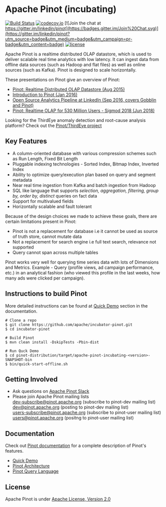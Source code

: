 <!--

    Licensed to the Apache Software Foundation (ASF) under one
    or more contributor license agreements.  See the NOTICE file
    distributed with this work for additional information
    regarding copyright ownership.  The ASF licenses this file
    to you under the Apache License, Version 2.0 (the
    "License"); you may not use this file except in compliance
    with the License.  You may obtain a copy of the License at

      http://www.apache.org/licenses/LICENSE-2.0

    Unless required by applicable law or agreed to in writing,
    software distributed under the License is distributed on an
    "AS IS" BASIS, WITHOUT WARRANTIES OR CONDITIONS OF ANY
    KIND, either express or implied.  See the License for the
    specific language governing permissions and limitations
    under the License.

-->
# Apache Pinot (incubating)

[![Build Status](https://api.travis-ci.org/apache/incubator-pinot.svg?branch=master)](https://travis-ci.org/apache/incubator-pinot) [![codecov.io](https://codecov.io/github/apache/incubator-pinot/branch/master/graph/badge.svg)](https://codecov.io/github/apache/incubator-pinot) [![Join the chat at https://gitter.im/linkedin/pinot](https://badges.gitter.im/Join%20Chat.svg)](https://gitter.im/linkedin/pinot?utm_source=badge&utm_medium=badge&utm_campaign=pr-badge&utm_content=badge) [![license](https://img.shields.io/github/license/linkedin/pinot.svg)](LICENSE)

Apache Pinot is a realtime distributed OLAP datastore, which is used to deliver scalable real time analytics with low latency. It can ingest data from offline data sources (such as Hadoop and flat files) as well as online sources (such as Kafka). Pinot is designed to scale horizontally.

These presentations on Pinot give an overview of Pinot:

* [Pinot: Realtime Distributed OLAP Datastore (Aug 2015)](http://www.slideshare.net/KishoreGopalakrishna/pinot-realtime-distributed-olap-datastore)
* [Introduction to Pinot (Jan 2016)](http://www.slideshare.net/jeanfrancoisim/intro-to-pinot-20160104)
* [Open Source Analytics Pipeline at LinkedIn (Sep 2016, covers Gobblin and Pinot)](http://www.slideshare.net/IssacBuenrostro/open-source-linkedin-analytics-pipeline-vldb-2016)
* [Pinot: Realtime OLAP for 530 Million Users - Sigmod 2018 (Jun 2018)](http://www.slideshare.net/seunghyunlee1460/pinot-realtime-olap-for-530-million-users-sigmod-2018-107394584)

Looking for the ThirdEye anomaly detection and root-cause analysis platform? Check out the [Pinot/ThirdEye project](https://github.com/apache/incubator-pinot/tree/master/thirdeye)

## Key Features

- A column-oriented database with various compression schemes such as Run Length, Fixed Bit Length
- Pluggable indexing technologies - Sorted Index, Bitmap Index, Inverted Index
- Ability to optimize query/execution plan based on query and segment metadata
- Near real time ingestion from Kafka and batch ingestion from Hadoop
- SQL like language that supports _selection, aggregation, filtering, group by, order by, distinct_ queries on fact data
- Support for multivalued fields
- Horizontally scalable and fault tolerant 

Because of the design choices we made to achieve these goals, there are certain limitations present in Pinot:

- Pinot is not a replacement for database i.e it cannot be used as source of truth store, cannot mutate data 
- Not a replacement for search engine i.e full text search, relevance not supported
- Query cannot span across multiple tables

Pinot works very well for querying time series data with lots of Dimensions and Metrics. Example - Query (profile views, ad campaign performance, etc.) in an analytical fashion (who viewed this profile in the last weeks, how many ads were clicked per campaign). 

## Instructions to build Pinot
More detailed instructions can be found at [Quick Demo](https://pinot.readthedocs.io/en/latest/getting_started.html) section in the documentation.
```
# Clone a repo
$ git clone https://github.com/apache/incubator-pinot.git
$ cd incubator-pinot

# Build Pinot
$ mvn clean install -DskipTests -Pbin-dist

# Run Quck Demo
$ cd pinot-distribution/target/apache-pinot-incubating-<version>-SNAPSHOT-bin
$ bin/quick-start-offline.sh
```

## Getting Involved
 - Ask questions on [Apache Pinot Slack](https://communityinviter.com/apps/apache-pinot/apache-pinot)
 - Please join Apache Pinot mailing lists  
   dev-subscribe@pinot.apache.org (subscribe to pinot-dev mailing list)  
   dev@pinot.apache.org (posting to pinot-dev mailing list)  
   users-subscribe@pinot.apache.org (subscribe to pinot-user mailing list)  
   users@pinot.apache.org (positng to pinot-user mailing list)

## Documentation
Check out [Pinot documentation](https://pinot.readthedocs.io) for a complete description of Pinot's features.
- [Quick Demo](https://pinot.readthedocs.io/en/latest/getting_started.html)
- [Pinot Architecture](https://pinot.readthedocs.io/en/latest/architecture.html)
- [Pinot Query Language](https://pinot.readthedocs.io/en/latest/pql_examples.html)

## License
Apache Pinot is under [Apache License, Version 2.0](http://www.apache.org/licenses/LICENSE-2.0)
